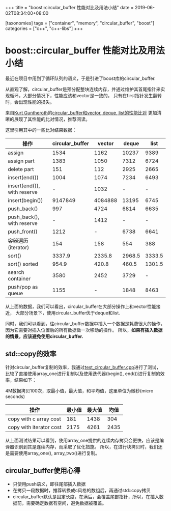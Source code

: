 
+++
title = "boost::circular_buffer 性能对比及用法小结"
date = 2019-06-02T08:34:00+08:00

[taxonomies]
tags = ["container", "memory", "circular_buffer", "boost"]
categories = ["c++", "c++-libs"]
+++

# boost::circular_buffer 性能对比及用法小结

最近在项目中用到了循环队列的语义，于是引进了boost库的circular_buffer.

从直观了解，circular_buffer是预分配整块连续内存，并通过维护其首尾指针来实现循环，大部分情况下，性能应该和vector是一致的，
只有在first指针发生翻转时，会出现性能的损失。

来自[Kurt Guntheroth](http://oldhandsblog.blogspot.com)的[circular_buffer和vector, deque, list的性能比对](https://www.codeproject.com/Articles/1185449/Performance-of-a-Circular-Buffer-vs-Vector-Deque-a)
更加清晰的展现了其性能的比对情况，推荐阅读。

这里引用其中的一些比对结果数据：

操作 | circular_buffer | vector | deque | list
---- | --------------- | ------ | ----- | ----
assign      | 1534     | 1162   | 10237 | 9389
assign part | 1383     | 1050   | 7312  | 6724
delete part | 151      | 112    | 2925  | 2665
insert(end()) | 1004   | 1074   | 7234  | 6493
insert(end()), with reserve| - | 1032 | - | -
insert(begin()) | 9147849 | 4084888 | 13195 | 6745
push_back() |  997     | 4724   | 6814  | 6635
push_back(), with reserve | -  | 1412 | - | -
push_front()|  1212    | -      | 6738  | 6641
容器遍历(iterator) | 154 | 158  | 554   | 388
sort()      |  3337.9  | 2335.8 | 2968.5| 3333.5
sort() sorted | 954.9  | 420.8  | 460.5 | 1301.5
search container  | 3580 | 2452 | 3729  | -
push/pop as queue | 1155 | -    | 1848  |  8463

从上面的数据，我们可以看出，circular_buffer在大部分操作上和vector性能接近，
大部分场景下，使用circular_buffer优于deque和list.

同时，我们可以看到，往circular_buffer数据中插入一个数据是耗费很大的操作，
因为它需要对插入位置后的所有数据做一次移动的操作。
所以，**如果有插入数据的情景，应该避免使用circular_buffer.**

## std::copy的效率

针对circular_buffer复制的效率，我通过[test_circular_buffer.cpp](../assets/test_circular_buffer.cpp)进行了测试，
比较了直接使用array_one进行复制以及使用迭代器(begin(), end())进行复制的效率，结果如下：

4M数据拷贝100次，取最小值，最大值，和平均值，这里单位为微秒(micro seconds)

操作 | 最小值 | 最大值 | 均值
---- | ------ | ------ | ----
copy with c array cost | 181   | 1438 | 304
copy with iterator cost | 2175 | 4261 | 2435

从上面测试结果可以看到，使用array_one提供的连续内存拷贝会更快，应该是编译器识别到其是连续内存，而采取了优化措施。
所以，在进行块拷贝时，我们还是需要使用array_one(), array_two()进行复制。

## circular_buffer使用心得

* 只使用push语义，即往尾部插入数据
* 在拷贝一段数据时，推荐转换成c风格的数组后，再通过std::copy拷贝
* circular_buffer默认是固定长度，在满后，会覆盖尾部指针，所以，在插入数据前，需要确定数据有空间，避免数据被覆盖。
